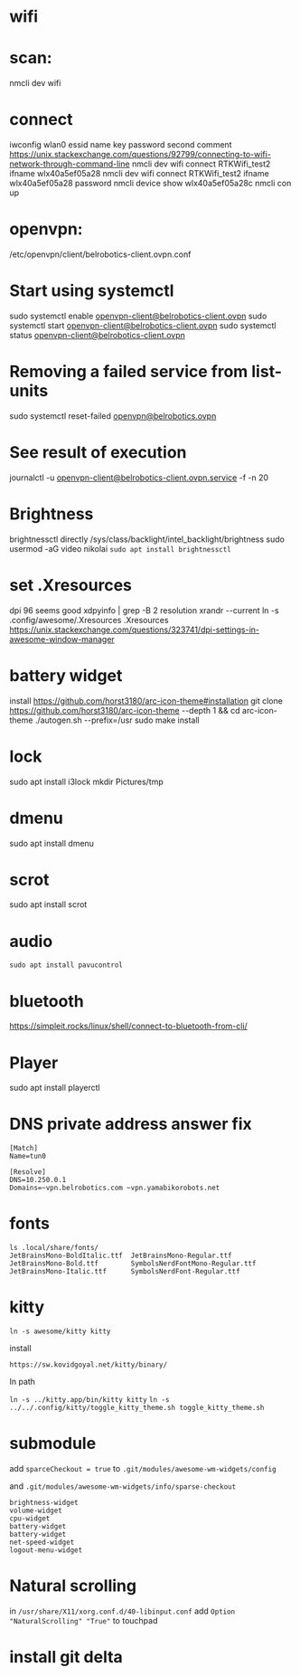 # wifi
# scan:
nmcli dev wifi
# connect
iwconfig wlan0 essid name key password
second comment
https://unix.stackexchange.com/questions/92799/connecting-to-wifi-network-through-command-line
nmcli dev wifi connect RTKWifi_test2 ifname wlx40a5ef05a28
nmcli dev wifi connect RTKWifi_test2 ifname wlx40a5ef05a28 password
nmcli device show wlx40a5ef05a28c
nmcli con up <mySSID>

# openvpn:
/etc/openvpn/client/belrobotics-client.ovpn.conf
# Start using systemctl
sudo systemctl enable openvpn-client@belrobotics-client.ovpn
sudo systemctl start openvpn-client@belrobotics-client.ovpn
sudo systemctl status openvpn-client@belrobotics-client.ovpn
# Removing a failed service from list-units
sudo systemctl reset-failed openvpn@belrobotics.ovpn

# See result of execution
journalctl -u openvpn-client@belrobotics-client.ovpn.service -f -n 20

# Brightness
brightnessctl
directly /sys/class/backlight/intel_backlight/brightness
sudo usermod -aG video nikolai
`sudo apt install brightnessctl`

# set .Xresources
dpi 96 seems good
xdpyinfo | grep -B 2 resolution
xrandr --current
ln -s .config/awesome/.Xresources .Xresources
https://unix.stackexchange.com/questions/323741/dpi-settings-in-awesome-window-manager

# battery widget
install
https://github.com/horst3180/arc-icon-theme#installation
git clone https://github.com/horst3180/arc-icon-theme --depth 1 && cd arc-icon-theme
./autogen.sh --prefix=/usr
sudo make install

# lock
sudo apt install i3lock
mkdir Pictures/tmp

# dmenu
sudo apt install dmenu

# scrot
sudo apt install scrot

# audio
`sudo apt install pavucontrol`

# bluetooth
https://simpleit.rocks/linux/shell/connect-to-bluetooth-from-cli/

# Player
sudo apt install playerctl

# DNS private address answer fix
```
[Match]
Name=tun0

[Resolve]
DNS=10.250.0.1
Domains=~vpn.belrobotics.com ~vpn.yamabikorobots.net
```

# fonts

```
ls .local/share/fonts/
JetBrainsMono-BoldItalic.ttf  JetBrainsMono-Regular.ttf
JetBrainsMono-Bold.ttf        SymbolsNerdFontMono-Regular.ttf
JetBrainsMono-Italic.ttf      SymbolsNerdFont-Regular.ttf
```

# kitty
`ln -s awesome/kitty kitty`

install

`https://sw.kovidgoyal.net/kitty/binary/`

In path

`ln -s ../kitty.app/bin/kitty kitty`
`ln -s ../../.config/kitty/toggle_kitty_theme.sh toggle_kitty_theme.sh`

# submodule

add `sparceCheckout = true` to `.git/modules/awesome-wm-widgets/config`

and `.git/modules/awesome-wm-widgets/info/sparse-checkout`

```
brightness-widget
volume-widget
cpu-widget
battery-widget
battery-widget
net-speed-widget
logout-menu-widget
```

# Natural scrolling

in `/usr/share/X11/xorg.conf.d/40-libinput.conf` add `Option "NaturalScrolling" "True"` to touchpad

# install git delta
